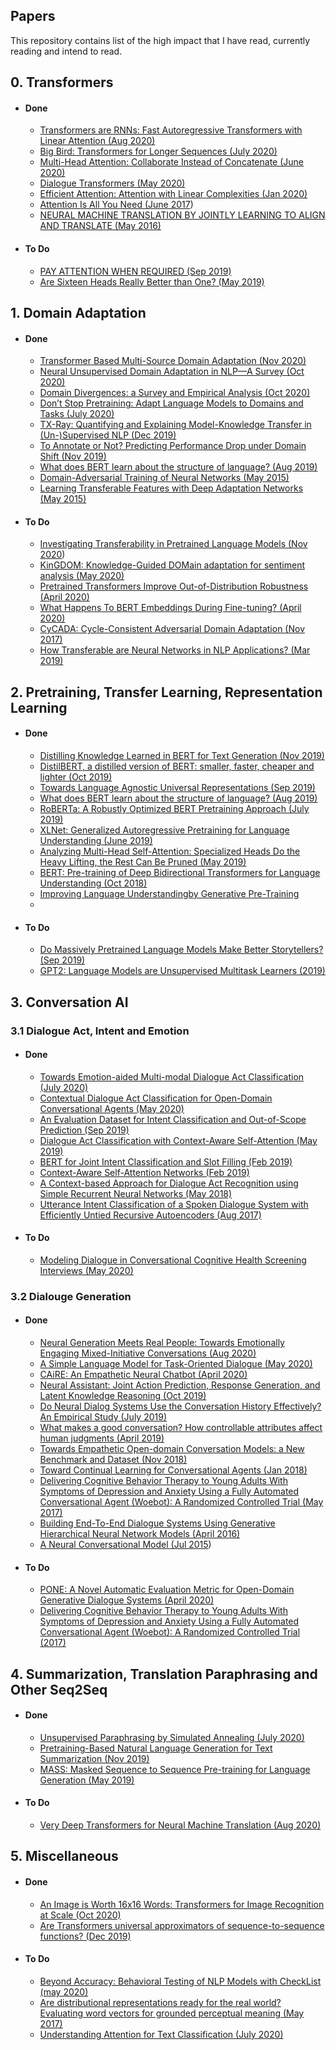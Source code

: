 ## Papers
This repository contains list of the high impact that I have read, currently reading and intend to read. 

## 0. Transformers
- #### Done 
	- [Transformers are RNNs: Fast Autoregressive Transformers with Linear Attention (Aug 2020)](https://arxiv.org/abs/2006.16236)
	- [Big Bird: Transformers for Longer Sequences (July 2020)](https://arxiv.org/abs/2007.14062)
	- [Multi-Head Attention: Collaborate Instead of Concatenate (June 2020)](https://arxiv.org/pdf/2006.16362.pdf)
	- [Dialogue Transformers (May 2020)](https://arxiv.org/abs/1910.00486)
	- [Efficient Attention: Attention with Linear Complexities (Jan 2020)](https://arxiv.org/pdf/1812.01243.pdf)
	- [Attention Is All You Need (June 2017](https://arxiv.org/pdf/1706.03762.pdf))
	- [NEURAL MACHINE TRANSLATION BY JOINTLY LEARNING TO ALIGN AND TRANSLATE (May 2016)](https://arxiv.org/pdf/1409.0473.pdf)
	
	
- #### To Do
	- [PAY ATTENTION WHEN REQUIRED (Sep 2019)](https://arxiv.org/abs/2009.04534)
	- [Are Sixteen Heads Really Better than One? (May 2019)](https://arxiv.org/pdf/1905.10650.pdf)


## 1. Domain Adaptation
- #### Done
	- [Transformer Based Multi-Source Domain Adaptation (Nov 2020)](https://www.aclweb.org/anthology/2020.emnlp-main.639.pdf)
	- [Neural Unsupervised Domain Adaptation in NLP—A Survey (Oct 2020)](https://arxiv.org/pdf/2006.00632.pdf)
	- [Domain Divergences: a Survey and Empirical Analysis (Oct 2020)](https://arxiv.org/abs/2010.12198)
	- [Don’t Stop Pretraining: Adapt Language Models to Domains and Tasks (July 2020)](https://www.aclweb.org/anthology/2020.acl-main.740.pdf)
	- [TX-Ray: Quantifying and Explaining Model-Knowledge Transfer in (Un-)Supervised NLP (Dec 2019)](https://arxiv.org/abs/1912.00982)
	- [To Annotate or Not? Predicting Performance Drop under Domain Shift (Nov 2019)](https://www.aclweb.org/anthology/D19-1222.pdf)
	- [What does BERT learn about the structure of language? (Aug 2019)](https://www.aclweb.org/anthology/P19-1356.pdf)
	- [Domain-Adversarial Training of Neural Networks (May 2015)](https://arxiv.org/abs/1505.07818)
	- [Learning Transferable Features with Deep Adaptation Networks (May 2015)](https://arxiv.org/pdf/1502.02791.pdf)

- #### To Do
	- [Investigating Transferability in Pretrained Language Models (Nov 2020](https://arxiv.org/pdf/2004.14975.pdf))
	- [KinGDOM: Knowledge-Guided DOMain adaptation for sentiment analysis (May 2020)](https://arxiv.org/pdf/2005.00791.pdf)
	- [Pretrained Transformers Improve Out-of-Distribution Robustness (April 2020)](https://arxiv.org/abs/2004.06100)
	- [What Happens To BERT Embeddings During Fine-tuning? (April 2020)](https://arxiv.org/pdf/2004.14448.pdf)
	- [CyCADA: Cycle-Consistent Adversarial Domain Adaptation (Nov 2017)](https://proceedings.mlr.press/v80/hoffman18a.html)
	- [How Transferable are Neural Networks in NLP Applications? (Mar 2019)](https://arxiv.org/abs/1603.06111)
	

## 2. Pretraining, Transfer Learning, Representation Learning
- #### Done 
	- [Distilling Knowledge Learned in BERT for Text Generation (Nov 2019)](https://arxiv.org/abs/1911.03829)
	- [DistilBERT, a distilled version of BERT: smaller, faster, cheaper and lighter (Oct 2019)](https://arxiv.org/abs/1910.01108)
	- [Towards Language Agnostic Universal Representations (Sep 2019)](https://arxiv.org/pdf/1809.08510.pdf)
	- [What does BERT learn about the structure of language? (Aug 2019)](https://www.aclweb.org/anthology/P19-1356.pdf)
	- [RoBERTa: A Robustly Optimized BERT Pretraining Approach (July 2019)](https://arxiv.org/abs/1907.11692)
	- [XLNet: Generalized Autoregressive Pretraining for Language Understanding (June 2019)](https://arxiv.org/abs/1906.08237)
	- [Analyzing Multi-Head Self-Attention: Specialized Heads Do the Heavy Lifting, the Rest Can Be Pruned (May 2019)](https://arxiv.org/abs/1905.09418)
	- [BERT: Pre-training of Deep Bidirectional Transformers for Language Understanding (Oct 2018)](https://arxiv.org/abs/1810.04805)
	- [Improving Language Understandingby Generative Pre-Training](https://s3-us-west-2.amazonaws.com/openai-assets/research-covers/language-unsupervised/language_understanding_paper.pdf)
	- 
- #### To Do
	- [Do Massively Pretrained Language Models Make Better Storytellers? (Sep 2019)](https://arxiv.org/pdf/1909.10705.pdf)
	- [GPT2: Language Models are Unsupervised Multitask Learners (2019)](https://cdn.openai.com/better-language-models/language_models_are_unsupervised_multitask_learners.pdf)

## 3. Conversation AI
### 3.1 Dialogue Act, Intent and Emotion 
- #### Done
	- [Towards Emotion-aided Multi-modal Dialogue Act Classification (July 2020)](https://www.aclweb.org/anthology/2020.acl-main.402/)
	-  [Contextual Dialogue Act Classification for Open-Domain Conversational Agents (May 2020)](https://arxiv.org/abs/2005.13804)
	-  [An Evaluation Dataset for Intent Classification and Out-of-Scope Prediction (Sep 2019)](https://www.aclweb.org/anthology/D19-1131.pdf)
	-  [Dialogue Act Classification with Context-Aware Self-Attention (May 2019)](https://www.aclweb.org/anthology/N19-1373/)
	-  [BERT for Joint Intent Classification and Slot Filling (Feb 2019)](https://arxiv.org/abs/1902.10909)
	-  [Context-Aware Self-Attention Networks (Feb 2019)](https://arxiv.org/abs/1902.05766)
	-  [A Context-based Approach for Dialogue Act Recognition using Simple Recurrent Neural Networks (May 2018)](https://www.aclweb.org/anthology/L18-1307/)
	-  [Utterance Intent Classification of a Spoken Dialogue System with Efficiently Untied Recursive Autoencoders (Aug 2017)](https://www.aclweb.org/anthology/W17-5508/)
- #### To Do
	- [Modeling Dialogue in Conversational Cognitive Health Screening Interviews (May 2020)](https://www.aclweb.org/anthology/2020.lrec-1.147/)

### 3.2 Dialouge Generation
- #### Done
	- [Neural Generation Meets Real People: Towards Emotionally Engaging Mixed-Initiative Conversations (Aug 2020)](https://arxiv.org/abs/2008.12348)
	- [A Simple Language Model for Task-Oriented Dialogue (May 2020)](https://arxiv.org/abs/2005.00796)
	- [CAiRE: An Empathetic Neural Chatbot (April 2020)](https://arxiv.org/abs/1907.12108)
	- [Neural Assistant: Joint Action Prediction, Response Generation, and Latent Knowledge Reasoning (Oct 2019)](https://arxiv.org/abs/1910.14613)
	- [Do Neural Dialog Systems Use the Conversation History Effectively? An Empirical Study (July 2019)](https://arxiv.org/abs/1906.01603)
	- [What makes a good conversation? How controllable attributes affect human judgments (April 2019)](https://arxiv.org/abs/1902.08654?)
	- [Towards Empathetic Open-domain Conversation Models: a New Benchmark and Dataset (Nov 2018)](https://arxiv.org/abs/1811.00207)
	- [Toward Continual Learning for Conversational Agents (Jan 2018)](https://arxiv.org/abs/1712.09943)
	- [Delivering Cognitive Behavior Therapy to Young Adults With Symptoms of Depression and Anxiety Using a Fully Automated Conversational Agent (Woebot): A Randomized Controlled Trial (May 2017)](https://pubmed.ncbi.nlm.nih.gov/28588005/)
	- [Building End-To-End Dialogue Systems Using Generative Hierarchical Neural Network Models (April 2016)](https://arxiv.org/abs/1507.04808)
	- [A Neural Conversational Model (Jul 2015](https://arxiv.org/abs/1506.05869))
- #### To Do
	- [PONE: A Novel Automatic Evaluation Metric for Open-Domain Generative Dialogue Systems (April 2020)](https://arxiv.org/abs/2004.02399)
	- [Delivering Cognitive Behavior Therapy to Young Adults With Symptoms of Depression and Anxiety Using a Fully Automated Conversational Agent (Woebot): A Randomized Controlled Trial (2017)](www.google.com)
	

## 4. Summarization, Translation Paraphrasing and Other Seq2Seq  
- #### Done
	- [Unsupervised Paraphrasing by Simulated Annealing (July 2020)](https://www.aclweb.org/anthology/2020.acl-main.28.pdf)
	- [Pretraining-Based Natural Language Generation for Text Summarization (Nov 2019)](https://www.aclweb.org/anthology/K19-1074.pdf)
	- [MASS: Masked Sequence to Sequence Pre-training for Language Generation (May 2019)](https://arxiv.org/abs/1905.02450)
	
- #### To Do
	- [Very Deep Transformers for Neural Machine Translation (Aug 2020)](https://arxiv.org/abs/2008.07772)


## 5. Miscellaneous
- #### Done
	- [An Image is Worth 16x16 Words: Transformers for Image Recognition at Scale (Oct 2020)](https://openreview.net/pdf?id=YicbFdNTTy)
	- [Are Transformers universal approximators of sequence-to-sequence functions? (Dec 2019)](https://arxiv.org/abs/1912.10077)

- #### To Do
	- [Beyond Accuracy: Behavioral Testing of NLP Models with CheckList (may 2020)](https://arxiv.org/abs/2005.04118)
	- [Are distributional representations ready for the real world? Evaluating word vectors for grounded perceptual meaning (May 2017)](https://arxiv.org/abs/1705.11168)
	- [Understanding Attention for Text Classification (July 2020)](https://www.aclweb.org/anthology/2020.acl-main.312/)